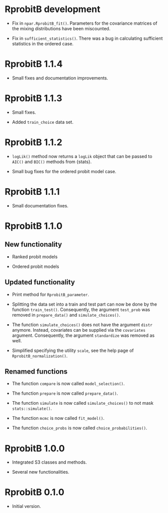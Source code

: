 # RprobitB development

* Fix in `npar.RprobitB_fit()`. Parameters for the covariance matrices of the mixing distributions have been miscounted.

* Fix in `sufficient_statistics()`. There was a bug in calculating sufficient statistics in the ordered case.

# RprobitB 1.1.4

* Small fixes and documentation improvements.

# RprobitB 1.1.3

* Small fixes.

* Added `train_choice` data set.

# RprobitB 1.1.2

* `logLik()` method now returns a `logLik` object that can be passed to `AIC()` and `BIC()` methods from {stats}.

* Small bug fixes for the ordered probit model case.

# RprobitB 1.1.1

* Small documentation fixes.

# RprobitB 1.1.0

## New functionality

* Ranked probit models

* Ordered probit models

## Updated functionality

* Print method for `RprobitB_parameter`.

* Splitting the data set into a train and test part can now be done by the function `train_test()`. Consequently, the argument `test_prob` was removed in `prepare_data()` and `simulate_choices()`.

* The function `simulate_choices()` does not have the argument `distr` anymore. Instead, covariates can be supplied via the `covariates` argument. Consequently, the argument `standardize` was removed as well.

* Simplified specifying the utility `scale`, see the help page of `RprobitB_normalization()`.

## Renamed functions

* The function `compare` is now called `model_selection()`.

* The function `prepare` is now called `prepare_data()`.

* The function `simulate` is now called `simulate_choices()` to not mask `stats::simulate()`.

* The function `mcmc` is now called `fit_model()`.

* The function `choice_probs` is now called `choice_probabilities()`.

# RprobitB 1.0.0

* Integrated S3 classes and methods.

* Several new functionalities.

# RprobitB 0.1.0

* Initial version.
